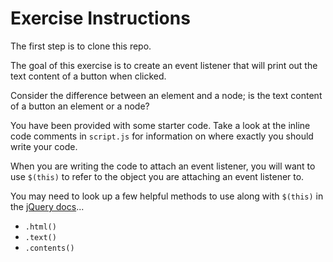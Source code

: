 # Exercise Instructions

The first step is to clone this repo.

The goal of this exercise is to create an event listener that will print out the text content of a button when clicked.

Consider the difference between an element and a node; is the text content of a button an element or a node?

You have been provided with some starter code. Take a look at the inline code comments in `script.js` for information on where exactly you should write your code.  

When you are writing the code to attach an event listener, you will want to use `$(this)` to refer to the object you are attaching an event listener to.

You may need to look up a few helpful methods to use along with `$(this)` in the [jQuery docs](http://api.jquery.com/)...

- `.html()`
- `.text()`
- `.contents()`
